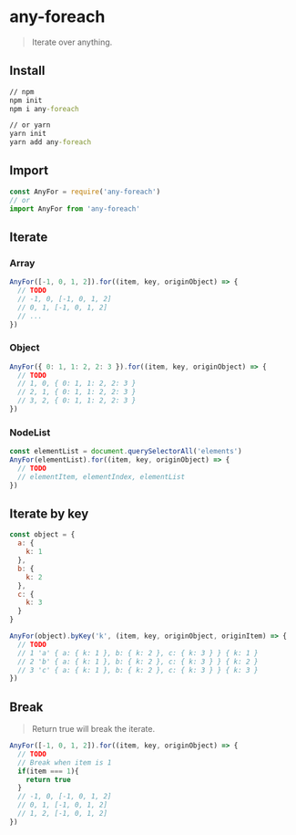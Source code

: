 # any-foreach
> Iterate over anything.

## Install
```cmd
// npm
npm init
npm i any-foreach

// or yarn
yarn init
yarn add any-foreach
```


## Import
```js
const AnyFor = require('any-foreach')
// or
import AnyFor from 'any-foreach'
```
## Iterate
### Array
```js
AnyFor([-1, 0, 1, 2]).for((item, key, originObject) => {
  // TODO
  // -1, 0, [-1, 0, 1, 2]
  // 0, 1, [-1, 0, 1, 2]
  // ...
})
```

### Object
```js
AnyFor({ 0: 1, 1: 2, 2: 3 }).for((item, key, originObject) => {
  // TODO
  // 1, 0, { 0: 1, 1: 2, 2: 3 }
  // 2, 1, { 0: 1, 1: 2, 2: 3 }
  // 3, 2, { 0: 1, 1: 2, 2: 3 }
})
```

### NodeList
```js
const elementList = document.querySelectorAll('elements')
AnyFor(elementList).for((item, key, originObject) => {
  // TODO
  // elementItem, elementIndex, elementList
})
```

## Iterate by key
```js
const object = {
  a: {
    k: 1
  },
  b: {
    k: 2
  },
  c: {
    k: 3
  }
}

AnyFor(object).byKey('k', (item, key, originObject, originItem) => {
  // TODO
  // 1 'a' { a: { k: 1 }, b: { k: 2 }, c: { k: 3 } } { k: 1 }
  // 2 'b' { a: { k: 1 }, b: { k: 2 }, c: { k: 3 } } { k: 2 }
  // 3 'c' { a: { k: 1 }, b: { k: 2 }, c: { k: 3 } } { k: 3 }
})
```

## Break
> Return true will break the iterate.
```js
AnyFor([-1, 0, 1, 2]).for((item, key, originObject) => {
  // TODO
  // Break when item is 1
  if(item === 1){
    return true
  }
  // -1, 0, [-1, 0, 1, 2]
  // 0, 1, [-1, 0, 1, 2]
  // 1, 2, [-1, 0, 1, 2]
})
```
